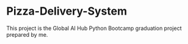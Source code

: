 # Pizza-Delivery-System
This project is the Global AI Hub Python Bootcamp graduation project prepared by me.
